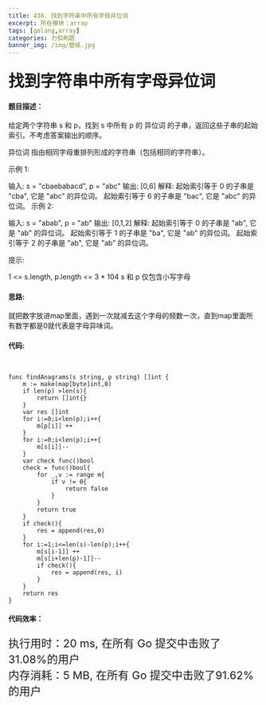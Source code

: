```yaml
---
title: 438. 找到字符串中所有字母异位词
excerpt: 所在模块：array
tags: [golang,array]
categories: 力扣刷题
banner_img: /img/壁纸.jpg
---
```


### <font size=6px>找到字符串中所有字母异位词</font>

#### 题目描述：

给定两个字符串 s 和 p，找到 s 中所有 p 的 异位词 的子串，返回这些子串的起始索引。不考虑答案输出的顺序。

异位词 指由相同字母重排列形成的字符串（包括相同的字符串）。

 

示例 1:

输入: s = "cbaebabacd", p = "abc"
输出: [0,6]
解释:
起始索引等于 0 的子串是 "cba", 它是 "abc" 的异位词。
起始索引等于 6 的子串是 "bac", 它是 "abc" 的异位词。
 示例 2:

输入: s = "abab", p = "ab"
输出: [0,1,2]
解释:
起始索引等于 0 的子串是 "ab", 它是 "ab" 的异位词。
起始索引等于 1 的子串是 "ba", 它是 "ab" 的异位词。
起始索引等于 2 的子串是 "ab", 它是 "ab" 的异位词。


提示:

1 <= s.length, p.length <= 3 * 104
s 和 p 仅包含小写字母

#### 思路:

就把数字放进map里面，遇到一次就减去这个字母的频数一次，直到map里面所有数字都是0就代表是字母异味词。

#### 代码:

```golang


func findAnagrams(s string, p string) []int {
    m := make(map[byte]int,0)
    if len(p) >len(s){
        return []int{}
    }
    var res []int
    for i:=0;i<len(p);i++{
        m[p[i]] ++
    }
    for i:=0;i<len(p);i++{
        m[s[i]]--
    }
    var check func()bool
    check = func()bool{
        for _,v := range m{
            if v != 0{
                return false
            }
        }
        return true
    }
    if check(){
        res = append(res,0)
    }
    for i:=1;i<=len(s)-len(p);i++{
        m[s[i-1]] ++
        m[s[i+len(p)-1]]--
        if check(){
            res = append(res, i)
        }
    }
    return res
}
```

#### 代码效率：

<p class="note note-primary"; style="font-size:22px">
   执行用时：20 ms, 在所有 Go 提交中击败了31.08%的用户<br>
   内存消耗：5 MB, 在所有 Go 提交中击败了91.62%的用户
</p>



